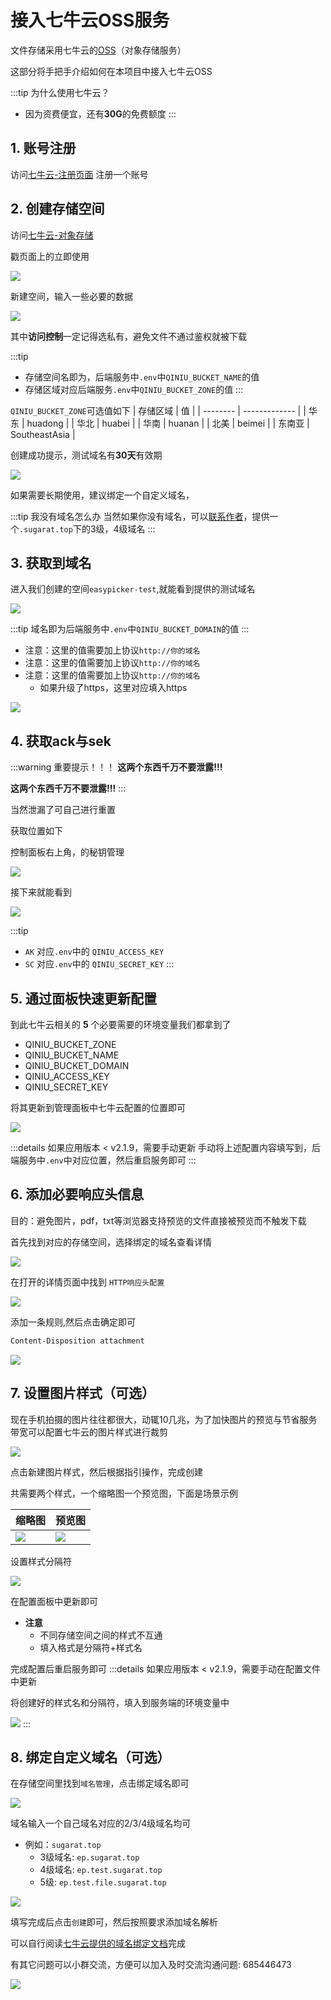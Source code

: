 # 接入七牛云OSS服务

文件存储采用七牛云的[OSS](https://www.qiniu.com/products/kodo)（对象存储服务）

这部分将手把手介绍如何在本项目中接入七牛云OSS

:::tip 为什么使用七牛云？
* 因为资费便宜，还有**30G**的免费额度
:::


## 1. 账号注册
访问[七牛云-注册页面](https://portal.qiniu.com/signup?redirect_url=https:~2F~2Fwww.qiniu.com~2Fproducts~2Fkodo) 注册一个账号

## 2. 创建存储空间
访问[七牛云-对象存储](https://www.qiniu.com/products/kodo)

戳页面上的立即使用

![](https://img.cdn.sugarat.top/mdImg/MTY0NzU2OTQ5MzAyNg==647569493026)

新建空间，输入一些必要的数据

![](https://img.cdn.sugarat.top/mdImg/MTY0NzU2OTYwOTY3Nw==647569609677)

其中**访问控制**一定记得选私有，避免文件不通过鉴权就被下载

:::tip
* 存储空间名即为，后端服务中`.env`中`QINIU_BUCKET_NAME`的值
* 存储区域对应后端服务`.env`中`QINIU_BUCKET_ZONE`的值
:::

`QINIU_BUCKET_ZONE`可选值如下
| 存储区域 | 值            |
| -------- | ------------- |
| 华东     | huadong       |
| 华北     | huabei        |
| 华南     | huanan        |
| 北美     | beimei        |
| 东南亚   | SoutheastAsia |

创建成功提示，测试域名有**30天**有效期

![](https://img.cdn.sugarat.top/mdImg/MTY0NzU2OTc1ODczNA==647569758734)

如果需要长期使用，建议绑定一个自定义域名，

:::tip 我没有域名怎么办
当然如果你没有域名，可以[联系作者](../author.md)，提供一个`.sugarat.top`下的3级，4级域名
:::

## 3. 获取到域名
进入我们创建的空间`easypicker-test`,就能看到提供的测试域名

![](https://img.cdn.sugarat.top/mdImg/MTY0NzU2OTk3NjcwMQ==647569976702)

:::tip
域名即为后端服务中`.env`中`QINIU_BUCKET_DOMAIN`的值
:::

* 注意：这里的值需要加上协议`http://你的域名`
* 注意：这里的值需要加上协议`http://你的域名`
* 注意：这里的值需要加上协议`http://你的域名`
  * 如果升级了https，这里对应填入https

![](https://img.cdn.sugarat.top/mdImg/MTY0Nzc0NTM4MzMzOQ==647745383339)

## 4. 获取ack与sek

:::warning 重要提示！！！
**这两个东西千万不要泄露!!!**

**这两个东西千万不要泄露!!!**
:::

当然泄漏了可自己进行重置

获取位置如下

控制面板右上角，的秘钥管理

![](https://img.cdn.sugarat.top/mdImg/MTY0NzU3MDI3MDQwMw==647570270403)

接下来就能看到

![](https://img.cdn.sugarat.top/mdImg/MTY0NzU3MDM1MTUxOA==647570351518)


:::tip
* `AK` 对应`.env`中的 `QINIU_ACCESS_KEY`
* `SC` 对应`.env`中的 `QINIU_SECRET_KEY`
:::

## 5. 通过面板快速更新配置
到此七牛云相关的 **5** 个必要需要的环境变量我们都拿到了
* QINIU_BUCKET_ZONE
* QINIU_BUCKET_NAME
* QINIU_BUCKET_DOMAIN
* QINIU_ACCESS_KEY
* QINIU_SECRET_KEY

将其更新到管理面板中七牛云配置的位置即可

![](https://img.cdn.sugarat.top/mdImg/MTY1OTkzNjMzMTE2Mg==659936331162)

:::details 如果应用版本 < v2.1.9，需要手动更新
手动将上述配置内容填写到，后端服务中`.env`中对应位置，然后重启服务即可
:::  


## 6. 添加必要响应头信息
目的：避免图片，pdf，txt等浏览器支持预览的文件直接被预览而不触发下载

首先找到对应的存储空间，选择绑定的域名查看详情

![](https://img.cdn.sugarat.top/mdImg/MTY1OTkzNjgxOTc4OA==659936819788)

在打开的详情页面中找到 `HTTP响应头配置`

![](https://img.cdn.sugarat.top/mdImg/MTY1OTkzNjkwODY2Mw==659936908663)

添加一条规则,然后点击确定即可

```sh
Content-Disposition attachment
```

![](https://img.cdn.sugarat.top/mdImg/MTY1OTkzNjk3ODQxMg==659936978412)

## 7. 设置图片样式（可选）
现在手机拍摄的图片往往都很大，动辄10几兆，为了加快图片的预览与节省服务带宽可以配置七牛云的图片样式进行裁剪

![](https://img.cdn.sugarat.top/mdImg/MTY0OTkwMTE5NDY5Mw==649901194693)

点击新建图片样式，然后根据指引操作，完成创建

共需要两个样式，一个缩略图一个预览图，下面是场景示例

| 缩略图                                                                               | 预览图                                                                               |
| ------------------------------------------------------------------------------------ | ------------------------------------------------------------------------------------ |
| ![](https://img.cdn.sugarat.top/mdImg/MTY0OTkwMTMyOTI3Ng==649901329276) | ![](https://img.cdn.sugarat.top/mdImg/MTY0OTkwMTM0ODcwOA==649901348708) |


设置样式分隔符

![](https://img.cdn.sugarat.top/mdImg/MTY0OTkwMTc1MzA1OQ==649901753059)

在配置面板中更新即可
* **注意**
  * 不同存储空间之间的样式不互通
  * 填入格式是分隔符+样式名

完成配置后重启服务即可
:::details 如果应用版本 < v2.1.9，需要手动在配置文件中更新

将创建好的样式名和分隔符，填入到服务端的环境变量中

![](https://img.cdn.sugarat.top/mdImg/MTY0OTkwMTgwOTI3NQ==649901809275)
:::  

## 8. 绑定自定义域名（可选）
在存储空间里找到`域名管理`，点击绑定域名即可

![](https://img.cdn.sugarat.top/mdImg/MTY0NzY5NDUwNTkzNw==647694505937)


域名输入一个自己域名对应的2/3/4级域名均可
* 例如：`sugarat.top`
  * 3级域名: `ep.sugarat.top`
  * 4级域名: `ep.test.sugarat.top`
  * 5级: `ep.test.file.sugarat.top`

![](https://img.cdn.sugarat.top/mdImg/MTY0Nzc1MjY5ODk5NA==647752698994)

填写完成后点击`创建`即可，然后按照要求添加域名解析

可以自行阅读[七牛云提供的域名绑定文档](https://developer.qiniu.com/kodo/8527/kodo-domain-name-management)完成

有其它问题可以小群交流，方便可以加入及时交流沟通问题: 685446473

![](https://img.cdn.sugarat.top/mdImg/MTY0Nzc1MjI3MzUwMw==647752273503)